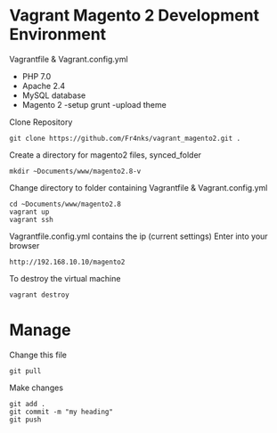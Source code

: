 # Vagrant Magento 2 Development Environment
Vagrantfile & Vagrant.config.yml

- PHP 7.0
- Apache 2.4
- MySQL database
- Magento 2 -setup grunt -upload theme


Clone Repository
```
git clone https://github.com/Fr4nks/vagrant_magento2.git .
```
Create a directory for magento2 files, synced_folder
```
mkdir ~Documents/www/magento2.8-v
```     
Change directory to folder containing Vagrantfile & Vagrant.config.yml
```
cd ~Documents/www/magento2.8
vagrant up
vagrant ssh
```

Vagrantfile.config.yml contains the ip (current settings)
Enter into your browser
```
http://192.168.10.10/magento2
```

To destroy the virtual machine 
```
vagrant destroy
```
# Manage
Change this file
```
git pull
```
Make changes
```
git add .
git commit -m "my heading"
git push
```
